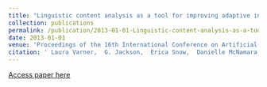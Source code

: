 ```yaml
---
title: "Linguistic content analysis as a tool for improving adaptive instruction"
collection: publications
permalink: /publication/2013-01-01-Linguistic-content-analysis-as-a-tool-for-improving-adaptive-instruction
date: 2013-01-01
venue: 'Proceedings of the 16th International Conference on Artificial Intelligence in Education (AIED 2013)'
citation: ' Laura Varner,  G. Jackson,  Erica Snow,  Danielle McNamara, &quot;Linguistic content analysis as a tool for improving adaptive instruction.&quot; Proceedings of the 16th International Conference on Artificial Intelligence in Education (AIED 2013), 2013.'
---
```

[Access paper here](varner_allen_linguistic_2013.pdf)
